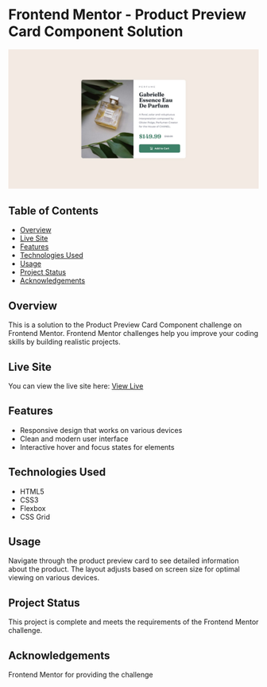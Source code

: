 # Frontend Mentor - Product Preview Card Component Solution

![Product Preview Card Component Screenshot](./design/desktop-design.jpg)

## Table of Contents
- [Overview](#overview)
- [Live Site](#live-site)
- [Features](#features)
- [Technologies Used](#technologies-used)
- [Usage](#usage)
- [Project Status](#project-status)
- [Acknowledgements](#acknowledgements)

## Overview
This is a solution to the Product Preview Card Component challenge on Frontend Mentor. Frontend Mentor challenges help you improve your coding skills by building realistic projects.

## Live Site
You can view the live site here: [View Live](https://coco390.github.io/product-preview-card-component-main/)

## Features
- Responsive design that works on various devices
- Clean and modern user interface
- Interactive hover and focus states for elements

## Technologies Used
- HTML5
- CSS3
- Flexbox
- CSS Grid

## Usage
Navigate through the product preview card to see detailed information about the product. The layout adjusts based on screen size for optimal viewing on various devices.

## Project Status
This project is complete and meets the requirements of the Frontend Mentor challenge.

## Acknowledgements
Frontend Mentor for providing the challenge